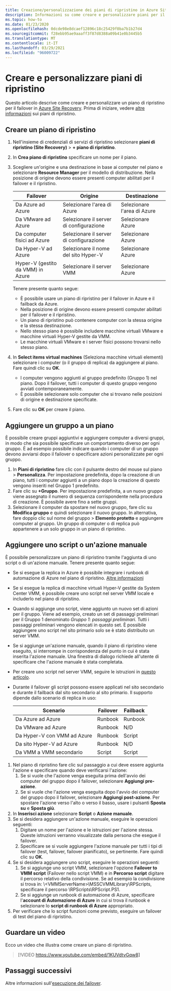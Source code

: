 ```yaml
---
title: Creazione/personalizzazione dei piani di ripristino in Azure Site Recovery
description: Informazioni su come creare e personalizzare piani per il ripristino di emergenza usando il servizio Azure Site Recovery.
ms.topic: how-to
ms.date: 01/23/2020
ms.openlocfilehash: 0dcde98e8dcaef12896c18c25429f0ba7b1b27d4
ms.sourcegitcommit: f28ebb95ae9aaaff3f87d8388a09b41e0b3445b5
ms.translationtype: MT
ms.contentlocale: it-IT
ms.lasthandoff: 03/29/2021
ms.locfileid: "96009722"
---
```

# <a name="create-and-customize-recovery-plans"></a>Creare e personalizzare piani di ripristino

Questo articolo descrive come creare e personalizzare un piano di ripristino per il failover in [Azure Site Recovery](site-recovery-overview.md). Prima di iniziare, vedere [altre informazioni](recovery-plan-overview.md) sui piani di ripristino.

## <a name="create-a-recovery-plan"></a>Creare un piano di ripristino

1. Nell'insieme di credenziali di servizi di ripristino selezionare **piani di ripristino (Site Recovery)**  >  **+ piano di ripristino**.
2. In **Crea piano di ripristino** specificare un nome per il piano.
3. Scegliere un'origine e una destinazione in base ai computer nel piano e selezionare **Resource Manager** per il modello di distribuzione. Nella posizione di origine devono essere presenti computer abilitati per il failover e il ripristino. 

    **Failover** | **Origine** | **Destinazione** 
   --- | --- | ---
   Da Azure ad Azure | Selezionare l'area di Azure | Selezionare l'area di Azure
   Da VMware ad Azure | Selezionare il server di configurazione | Selezionare Azure
   Da computer fisici ad Azure | Selezionare il server di configurazione | Selezionare Azure   
   Da Hyper-V ad Azure | Selezionare il nome del sito Hyper-V | Selezionare Azure
   Hyper-V (gestito da VMM) in Azure  | Selezionare il server VMM | Selezionare Azure
  
    Tenere presente quanto segue:
    - È possibile usare un piano di ripristino per il failover in Azure e il failback da Azure.
    - Nella posizione di origine devono essere presenti computer abilitati per il failover e il ripristino.
    - Un piano di ripristino può contenere computer con la stessa origine e la stessa destinazione.
    - Nello stesso piano è possibile includere macchine virtuali VMware e macchine virtuali Hyper-V gestite da VMM.
    - Le macchine virtuali VMware e i server fisici possono trovarsi nello stesso piano.

4. In **Select items virtual machines** (Seleziona macchine virtuali elementi) selezionare i computer (o il gruppo di replica) da aggiungere al piano. Fare quindi clic su **OK**.
    - I computer vengono aggiunti al gruppo predefinito (Gruppo 1) nel piano. Dopo il failover, tutti i computer di questo gruppo vengono avviati contemporaneamente.
    - È possibile selezionare solo computer che si trovano nelle posizioni di origine e destinazione specificate. 
5. Fare clic su **OK** per creare il piano.

## <a name="add-a-group-to-a-plan"></a>Aggiungere un gruppo a un piano

È possibile creare gruppi aggiuntivi e aggiungere computer a diversi gruppi, in modo che sia possibile specificare un comportamento diverso per ogni gruppo. È ad esempio possibile indicare quando i computer di un gruppo devono avviarsi dopo il failover o specificare azioni personalizzate per ogni gruppo.

1. In **Piani di ripristino** fare clic con il pulsante destro del mouse sul piano > **Personalizza**. Per impostazione predefinita, dopo la creazione di un piano, tutti i computer aggiunti a un piano dopo la creazione di questo vengono inseriti nel Gruppo 1 predefinito.
2. Fare clic su **+Gruppo**. Per impostazione predefinita, a un nuovo gruppo viene assegnato il numero di sequenza corrispondente nella procedura di creazione. È possibile avere fino a sette gruppi.
3. Selezionare il computer da spostare nel nuovo gruppo, fare clic su **Modifica gruppo** e quindi selezionare il nuovo gruppo. In alternativa, fare doppio clic sul nome del gruppo > **Elemento protetto** e aggiungere computer al gruppo. Un gruppo di computer o di replica può appartenere a un solo gruppo in un piano di ripristino.


## <a name="add-a-script-or-manual-action"></a>Aggiungere uno script o un'azione manuale

È possibile personalizzare un piano di ripristino tramite l'aggiunta di uno script o di un'azione manuale. Tenere presente quanto segue:

- Se si esegue la replica in Azure è possibile integrare i runbook di automazione di Azure nel piano di ripristino. [Altre informazioni](site-recovery-runbook-automation.md)
- Se si esegue la replica di macchine virtuali Hyper-V gestite da System Center VMM, è possibile creare uno script nel server VMM locale e includerlo nel piano di ripristino.
- Quando si aggiunge uno script, viene aggiunto un nuovo set di azioni per il gruppo. Viene ad esempio, creato un set di passaggi preliminari per il Gruppo 1 denominato *Gruppo 1: passaggi preliminari*. Tutti i passaggi preliminari vengono elencati in questo set. È possibile aggiungere uno script nel sito primario solo se è stato distribuito un server VMM.
- Se si aggiunge un'azione manuale, quando il piano di ripristino viene eseguito, si interrompe in corrispondenza del punto in cui è stata inserita l'azione manuale. Una finestra di dialogo richiede all'utente di specificare che l'azione manuale è stata completata.
- Per creare uno script nel server VMM, seguire le istruzioni in [questo articolo](hyper-v-vmm-recovery-script.md).
- Durante il failover gli script possono essere applicati nel sito secondario e durante il failback dal sito secondario al sito primario. Il supporto dipende dallo scenario di replica in uso:
    
    **Scenario** | **Failover** | **Failback**
    --- | --- | --- 
    Da Azure ad Azure  | Runbook | Runbook
    Da VMware ad Azure | Runbook | N/D 
    Da Hyper-V con VMM ad Azure | Runbook | Script
    Da sito Hyper-V ad Azure | Runbook | N/D
    Da VMM a VMM secondario | Script | Script

1. Nel piano di ripristino fare clic sul passaggio a cui deve essere aggiunta l'azione e specificare quando deve verificarsi l'azione:
    1. Se si vuole che l'azione venga eseguita prima dell'avvio dei computer del gruppo dopo il failover, selezionare **Aggiungi pre-azione**.
    1. Se si vuole che l'azione venga eseguita dopo l'avvio dei computer del gruppo dopo il failover, selezionare **Aggiungi post-azione**. Per spostare l'azione verso l'alto o verso il basso, usare i pulsanti **Sposta su** e **Sposta giù**.
2. In **Inserisci azione** selezionare **Script** o **Azione manuale**.
3. Se si desidera aggiungere un'azione manuale, eseguire le operazioni seguenti:
    1. Digitare un nome per l'azione e le istruzioni per l'azione stessa. Queste istruzioni verranno visualizzate dalla persona che esegue il failover.
    1. Specificare se si vuole aggiungere l'azione manuale per tutti i tipi di failover (test, failover, failover pianificato), se pertinente. Fare quindi clic su **OK**.
4. Se si desidera aggiungere uno script, eseguire le operazioni seguenti:
    1. Se si aggiunge uno script VMM, selezionare l'opzione **Failover to VMM script** (Failover nello script VMM) e in **Percorso script** digitare il percorso relativo della condivisione. Se ad esempio la condivisione si trova in: \\\<VMMServerName>\MSSCVMMLibrary\RPScripts, specificare il percorso \RPScripts\RPScript.PS1.
    1. Se si aggiunge un runbook di automazione di Azure, specificare l'**account di Automazione di Azure** in cui si trova il runbook e selezionare lo **script di runbook di Azure** appropriato.
5. Per verificare che lo script funzioni come previsto, eseguire un failover di test del piano di ripristino.

## <a name="watch-a-video"></a>Guardare un video

Ecco un video che illustra come creare un piano di ripristino.


> [!VIDEO https://www.youtube.com/embed/1KUVdtvGqw8]

## <a name="next-steps"></a>Passaggi successivi

Altre informazioni sull'[esecuzione dei failover](site-recovery-failover.md).  

    
